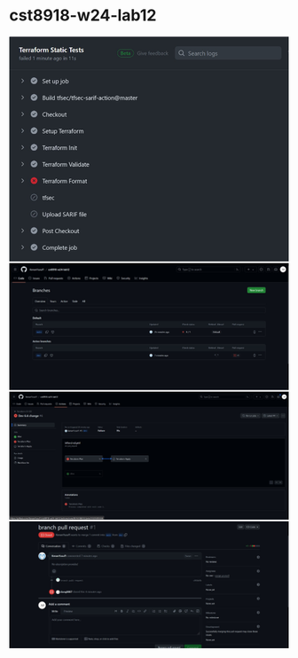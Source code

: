 # cst8918-w24-lab12
![Failing Check](/screenshots/failing-check.jpg)
![Open Pull Request](/screenshots/open-pull-request.jpg)
![2nd Failed Check](/screenshots/2nd-failed-check.jpg)
![Closed Pull Request](/screenshots/closed-pull-request.jpg)
